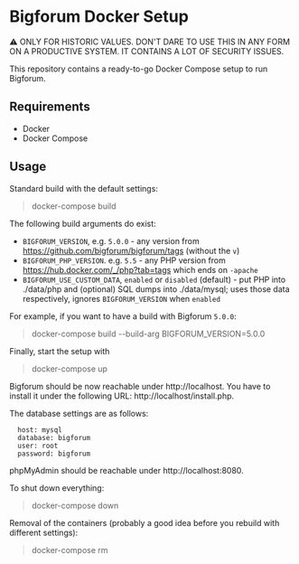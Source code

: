 # Bigforum Docker Setup


⚠️ ONLY FOR HISTORIC VALUES. DON'T DARE TO USE THIS IN ANY FORM ON A PRODUCTIVE SYSTEM. IT CONTAINS A LOT OF SECURITY ISSUES.


This repository contains a ready-to-go Docker Compose setup to run Bigforum.


## Requirements

  * Docker
  * Docker Compose


## Usage

Standard build with the default settings:

> docker-compose build

The following build arguments do exist:

  * `BIGFORUM_VERSION`, e.g. `5.0.0` - any version from https://github.com/bigforum/bigforum/tags (without the `v`)
  * `BIGFORUM_PHP_VERSION`. e.g. `5.5` - any PHP version from https://hub.docker.com/_/php?tab=tags which ends on `-apache`
  * `BIGFORUM_USE_CUSTOM_DATA`, `enabled` or `disabled` (default) - put PHP into ./data/php and (optional) SQL dumps into ./data/mysql; uses those data respectively, ignores `BIGFORUM_VERSION` when `enabled`


For example, if you want to have a build with Bigforum `5.0.0`:

> docker-compose build --build-arg BIGFORUM_VERSION=5.0.0

Finally, start the setup with

> docker-compose up

Bigforum should be now reachable under http://localhost. You have to install it under the following URL: http://localhost/install.php.

The database settings are as follows:

```
  host: mysql
  database: bigforum
  user: root
  password: bigforum
```

phpMyAdmin should be reachable under http://localhost:8080.

To shut down everything:

> docker-compose down

Removal of the containers (probably a good idea before you rebuild with different settings):

> docker-compose rm
